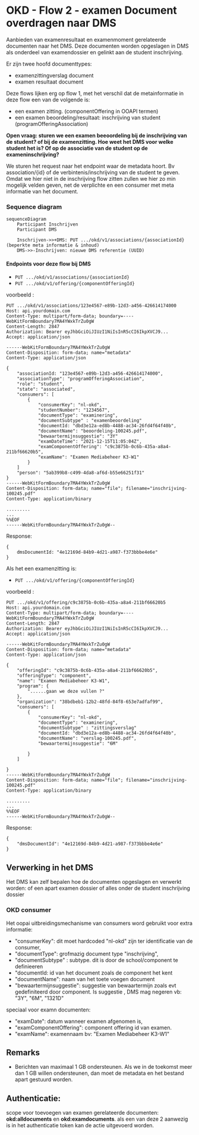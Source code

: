 # OKD - Flow 2 - examen Document overdragen naar DMS
Aanbieden van examenresultaat en examenmoment gerelateerde documenten naar het DMS. Deze documenten worden opgeslagen in DMS als onderdeel van examendossier en gelinkt aan de student inschrijving.

Er zijn twee hoofd documenttypes:
* examenzittingverslag document
* examen resultaat document

Deze flows lijken erg op flow 1, met het verschil dat de metainformatie in deze flow een van de volgende is:
* een examen zitting. (componentOffering in OOAPI termen)
* een examen beoordeling/resultaat: inschrijving van student (programOfferingAssociation)

__Open vraag: sturen we een examen beeoordeling bij de inschrijving van de student? of bij de examenzitting. Hoe weet het DMS voor welke student het is? Of op de associatie van de student op de exameninschrijving?__
 
We sturen het request naar het endpoint waar de metadata hoort. Bv association/{id} of de verbintenis/inschrijving van de student te geven. Omdat we hier niet in de inschrijving flow zitten zullen we hier zo min mogelijk velden geven, net de verplichte en een consumer met meta informatie van het document.

### Sequence diagram 
```mermaid
sequenceDiagram
    Participant Inschrijven
    Participant DMS

    Inschrijven->>+DMS: PUT .../okd/v1/associations/{associationId} (beperkte meta informatie & inhoud)
    DMS->>-Inschrijven: nieuwe DMS referentie (UUID)

```
#### Endpoints voor deze flow bij DMS
- `PUT .../okd/v1/associations/{associationId}`
- `PUT .../okd/v1/offering/{componentOfferingId}`

voorbeeld :
```
PUT .../okd/v1/associations/123e4567-e89b-12d3-a456-426614174000
Host: api.yourdomain.com
Content-Type: multipart/form-data; boundary=----WebKitFormBoundary7MA4YWxkTrZu0gW
Content-Length: 2847
Authorization: Bearer eyJhbGciOiJIUzI1NiIsInR5cCI6IkpXVCJ9...
Accept: application/json

------WebKitFormBoundary7MA4YWxkTrZu0gW
Content-Disposition: form-data; name="metadata"
Content-Type: application/json

{
    "associationId: "123e4567-e89b-12d3-a456-426614174000",
    "associationType": "programOfferingAssociation",
    "role": "student",
    "state": "associated",           
    "consumers": [
        {
            "consumerKey": "nl-okd",
            "studentNumber": "1234567",
            "documentType": "examinering",
            "documentSubtype" : "examenbeoordeling"
            "documentId: "dbd3e12a-ed8b-4488-ac34-26fd4f64f40b",
            "documentName": "beoordeling-100245.pdf",
            "bewaartermijnsuggestie": "3Y"
            "examDateTime": "2021-12-15T11:05:04Z",
            "examComponentOffering": "c9c3875b-0c6b-435a-a8a4-211bf66620b5",
            "examName": "Examen Mediabeheer K3-W1"
        }
    ]
    "person": "5ab399b8-c499-4da8-af6d-b55e66251f31"
}
------WebKitFormBoundary7MA4YWxkTrZu0gW
Content-Disposition: form-data; name="file"; filename="inschrijving-100245.pdf"
Content-Type: application/binary

.........
...
%%EOF
------WebKitFormBoundary7MA4YWxkTrZu0gW--

```

Response:
```
{
    dmsDocumentId: "4e12169d-84b9-4d21-a987-f373bbbe4e6e"
}
```

Als het een examenzitting is:
- `PUT .../okd/v1/offering/{componentOfferingId}`

voorbeeld :
```
PUT .../okd/v1/offering/c9c3875b-0c6b-435a-a8a4-211bf66620b5
Host: api.yourdomain.com
Content-Type: multipart/form-data; boundary=----WebKitFormBoundary7MA4YWxkTrZu0gW
Content-Length: 2847
Authorization: Bearer eyJhbGciOiJIUzI1NiIsInR5cCI6IkpXVCJ9...
Accept: application/json

------WebKitFormBoundary7MA4YWxkTrZu0gW
Content-Disposition: form-data; name="metadata"
Content-Type: application/json

{
    "offeringId": "c9c3875b-0c6b-435a-a8a4-211bf66620b5",
    "offeringType": "component",
    "name": "Examen Mediabeheer K3-W1",
    "program": {
        "......gaan we deze vullen ?"
    },
    "organization": "38bdbeb1-12b2-48fd-84f8-653e7adfaf99",
    "consumers": [
        {
            "consumerKey": "nl-okd",
            "documentType": "examinering",
            "documentSubtype" : "zittingsverslag"
            "documentId: "dbd3e12a-ed8b-4488-ac34-26fd4f64f40b",
            "documentName": "verslag-100245.pdf",
            "bewaartermijnsuggestie": "6M"

        }
    ]

}
------WebKitFormBoundary7MA4YWxkTrZu0gW
Content-Disposition: form-data; name="file"; filename="inschrijving-100245.pdf"
Content-Type: application/binary

.........
...
%%EOF
------WebKitFormBoundary7MA4YWxkTrZu0gW--

```

Response:
```
{
    "dmsDocumentId": "4e12169d-84b9-4d21-a987-f373bbbe4e6e"
}
```

## Verwerking in het DMS
Het DMS kan zelf bepalen hoe de documenten opgeslagen en verwerkt worden: of een apart examen dossier of alles onder de student inschrijving dossier

### OKD consumer
Het oopai uitbreidingsmechanisme van consumers word gebruikt voor extra informatie:
* "consumerKey": dit moet hardcoded "nl-okd" zijn ter identificatie van de consumer,
* "documentType": grofmazig document type "inschrijving",
* "documentSubtype" : subtype. dit is door de school/component te definieeren
* "documentId: id van het document zoals de component het kent
* "documentName": naam van het toete voegen document
* "bewaartermijnsuggestie": suggestie van bewaartermijn zoals evt gedefiniteerd door component. Is suggestie , DMS mag negeren vb: "3Y", "6M", "1321D"

speciaal voor examn documenten:
* "examDate": datum wanneer examen afgenomen is, 
* "examComponentOffering": component offering id van examen. 
* "examName": examennaam bv: "Examen Mediabeheer K3-W1"

## Remarks
- Berichten van maximaal 1 GB ondersteunen. Als we in de toekomst meer dan 1 GB willen ondersteunen, dan moet de metadata en het bestand apart gestuurd worden.

## Authenticatie:
scope voor toevoegen van examen gerelateerde documenten: **okd:alldocuments** en **okd:examdocuments**.
 als een van deze 2 aanwezig is in het authenticatie token kan de actie uitgevoerd worden.
